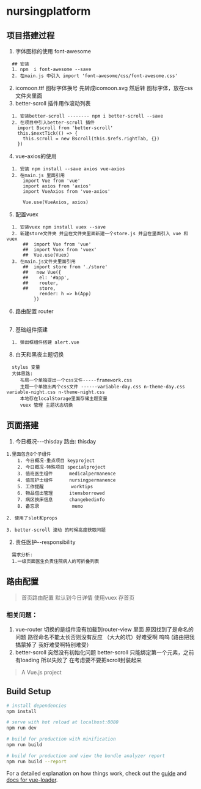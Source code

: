 # nursingplatform
## 项目搭建过程
1. 字体图标的使用 font-awesome
```
  ## 安装
  1. npm  i font-awesome --save
  2. 在main.js 中引入 import 'font-awesome/css/font-awesome.css'
```
2. icomoon.ttf 图标字体换号 先转成icomoon.svg 然后转 图标字体，放在css 文件夹里面
3. better-scroll 插件用作滚动列表
```
  1. 安装better-scroll -------- npm i better-scroll --save
  2. 在项目中引入better-scroll 插件
    import Bscroll from 'better-scroll'
    this.$nextTick(() => {
      this.scroll = new Bscroll(this.$refs.rightTab, {})
    })
```
4. vue-axios的使用
```
  1. 安装 npm install --save axios vue-axios
  2. 在main.js 里面引用 
      import Vue from 'vue'
      import axios from 'axios'
      import VueAxios from 'vue-axios'

      Vue.use(VueAxios, axios)
```
5. 配置vuex 
```
  1. 安装vuex npm install vuex --save
  2. 新建store文件夹 并且在文件夹里面新建一个store.js 并且在里面引入 vue 和vuex 
      ##  import Vue from 'vue'
      ##  import Vuex from 'vuex'
      ##  Vue.use(Vuex)
  3. 在main.js文件夹里面引用
      ##  import store from './store' 
      ##   new Vue({
      ##    el: '#app',
      ##    router,
      ##    store,
            render: h => h(App)
          })
```
6. 路由配置 router
```

```
7. 基础组件搭建
```
  1. 弹出框组件搭建 alert.vue
```
8. 白天和黑夜主题切换
```
  stylus 变量
  大体思路:
     布局一个单独提出一个css文件-----framework.css
     主题一个单独出两个css文件 ------variable-day.css n-theme-day.css variable-night.css n-theme-night.css
     本地存在localStorage里面存储主题变量
     vuex 管理 主题状态切换
```
## 页面搭建
1. 今日概况---thisday  路由: thisday  
```
1.里面包含8个子组件
    1. 今日概况-重点项目 keyproject
    2. 今日概况-特殊项目 specialproject
    3. 值班医生组件      medicalpermanence
    4. 值班护士组件      nursingpermanence
    5. 工作提醒          worktips
    6. 物品借出管理      itemsborrowed
    7. 病区换床信息      changebedinfo
    8. 备忘录            memo

2. 使用了slot和props 

3. better-scroll 滚动 的时候高度获取问题 
```
2. 责任医护--responsibility
```
  需求分析:
  1.一级页面医生负责住院病人的可折叠列表
```
## 路由配置
  > 首页路由配置 默认到今日详情
  > 使用vuex 存首页
  ###   相关问题：
  1. vue-router 切换的是组件没有加载到router-view 里面 原因找到了是命名的问题 路径命名不能太长否则没有反应 （大大的坑）好难受啊 呜呜 (路由把我搞蒙掉了 我好难受啊特别难受）
  2. better-scroll 突然没有初始化问题 better-scroll 只能绑定第一个元素，之前有loading 所以失败了 在考虑要不要把scroll封装起来 
> A Vue.js project

## Build Setup

``` bash
# install dependencies
npm install

# serve with hot reload at localhost:8080
npm run dev

# build for production with minification
npm run build

# build for production and view the bundle analyzer report
npm run build --report
```

For a detailed explanation on how things work, check out the [guide](http://vuejs-templates.github.io/webpack/) and [docs for vue-loader](http://vuejs.github.io/vue-loader).
